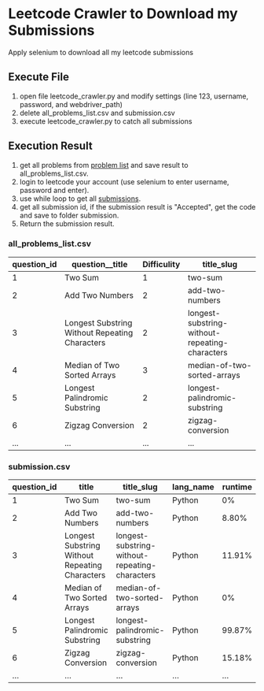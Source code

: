 # Leetcode Crawler to Download my Submissions #
Apply selenium to download all my leetcode submissions

## Execute File ##
1. open file leetcode_crawler.py and modify settings (line 123, username, password, and webdriver_path)
2. delete all_problems_list.csv and submission.csv
3. execute leetcode_crawler.py to catch all submissions

## Execution Result ##
1. get all problems from [problem list](https://leetcode.com/api/problems/all) and save result to all_problems_list.csv.
2. login to leetcode your account (use selenium to enter username, password and enter).
3. use while loop to get all [submissions](https://leetcode.com/api/submissions/?offset=0&limit=50).
4. get all submission id, if the submission result is "Accepted", get the code and save to folder submission.
5. Return the submission result.

### all_problems_list.csv ###
| question_id | question__title                                | Difficulity | title_slug                                     |
|-------------|------------------------------------------------|-------------|------------------------------------------------|
| 1           | Two Sum                                        | 1           | two-sum                                        |
| 2           | Add Two Numbers                                | 2           | add-two-numbers                                |
| 3           | Longest Substring Without Repeating Characters | 2           | longest-substring-without-repeating-characters |
| 4           | Median of Two Sorted Arrays                    | 3           | median-of-two-sorted-arrays                    |
| 5           | Longest Palindromic Substring                  | 2           | longest-palindromic-substring                  |
| 6           | Zigzag Conversion                              | 2           | zigzag-conversion                              |
| ...           | ...                                | ...           | ...                                |

### submission.csv ### 
| question_id | title                                          | title_slug                                     | lang_name | runtime | question__title                                | Difficulity | memory |
|-------------|------------------------------------------------|------------------------------------------------|-----------|---------|------------------------------------------------|-------------|--------|
| 1           | Two Sum                                        | two-sum                                        | Python    | 0%      | Two Sum                                        | 1           | 0%     |
| 2           | Add Two Numbers                                | add-two-numbers                                | Python    | 8.80%   | Add Two Numbers                                | 2           | 99.36% |
| 3           | Longest Substring Without Repeating Characters | longest-substring-without-repeating-characters | Python    | 11.91%  | Longest Substring Without Repeating Characters | 2           | 10.73% |
| 4           | Median of Two Sorted Arrays                    | median-of-two-sorted-arrays                    | Python    | 0%      | Median of Two Sorted Arrays                    | 3           | 0%     |
| 5           | Longest Palindromic Substring                  | longest-palindromic-substring                  | Python    | 99.87%  | Longest Palindromic Substring                  | 2           | 93.27% |
| 6           | Zigzag Conversion                              | zigzag-conversion                              | Python    | 15.18%  | Zigzag Conversion                              | 2           | 23.52% |
| …           | …                                              | …                                              | …         | …       | …                                              | …           | …      |
